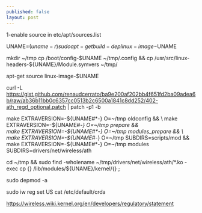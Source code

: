 ```yaml
---
published: false
layout: post
---
```


1-enable source in etc/apt/sources.list

UNAME=$(uname -r)
sudo apt-get build-dep linux-image-$UNAME

mkdir ~/tmp
cp /boot/config-$UNAME  ~/tmp/.config && cp /usr/src/linux-headers-${UNAME}/Module.symvers ~/tmp/

apt-get source linux-image-$UNAME


curl -L https://gist.github.com/renaudcerrato/ba9e200af202bb4f651fd2ba09adea6b/raw/ab36b11bb0c6357cc0513b2c6500a1841c8dd252/402-ath_regd_optional.patch | patch -p1 -b

make EXTRAVERSION=-${UNAME#*-} O=~/tmp oldconfig && \
make EXTRAVERSION=-${UNAME#*-} O=~/tmp prepare && \
make EXTRAVERSION=-${UNAME#*-} O=~/tmp modules_prepare && \
make EXTRAVERSION=-${UNAME#*-} O=~/tmp SUBDIRS=scripts/mod && \
make EXTRAVERSION=-${UNAME#*-} O=~/tmp modules SUBDIRS=drivers/net/wireless/ath

cd ~/tmp && sudo find -wholename ~/tmp/drivers/net/wireless/ath/*.ko -exec cp {} /lib/modules/${UNAME}/kernel/{} \;

sudo depmod -a

sudo iw reg set US 
cat /etc/default/crda




https://wireless.wiki.kernel.org/en/developers/regulatory/statement



